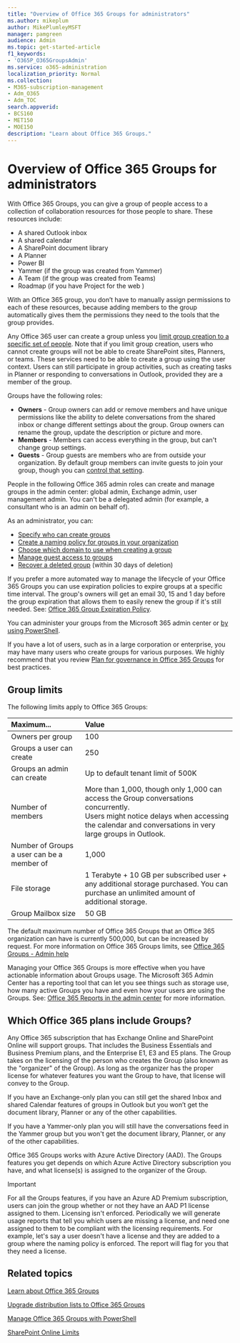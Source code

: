 ```yaml
---
title: "Overview of Office 365 Groups for administrators"
ms.author: mikeplum
author: MikePlumleyMSFT
manager: pamgreen
audience: Admin
ms.topic: get-started-article
f1_keywords:
- 'O365P_O365GroupsAdmin'
ms.service: o365-administration
localization_priority: Normal
ms.collection: 
- M365-subscription-management 
- Adm_O365
- Adm_TOC
search.appverid:
- BCS160
- MET150
- MOE150
description: "Learn about Office 365 Groups."
---
```


# Overview of Office 365 Groups for administrators

With Office 365 Groups, you can give a group of people access to a collection of collaboration resources for those people to share. These resources include:

- A shared Outlook inbox
- A shared calendar
- A SharePoint document library
- A Planner
- Power BI
- Yammer (if the group was created from Yammer)
- A Team (if the group was created from Teams)
- Roadmap (if you have Project for the web )

With an Office 365 group, you don’t have to manually assign permissions to each of these resources, because adding members to the group automatically gives them the permissions they need to the tools that the group provides.

Any Office 365 user can create a group unless you [limit group creation to a specific set of people](manage-creation-of-groups.md). Note that if you limit group creation, users who cannot create groups will not be able to create SharePoint sites, Planners, or teams. These services need to be able to create a group using the user context. Users can still participate in group activities, such as creating tasks in Planner or responding to conversations in Outlook, provided they are a member of the group.

Groups have the following roles:

- **Owners** - Group owners can add or remove members and have unique permissions like the ability to delete conversations from the shared inbox or change different settings about the group. Group owners can rename the group, update the description or picture and more.
- **Members** - Members can access everything in the group, but can't change group settings.
- **Guests** - Group guests are members who are from outside your organization. By default group members can invite guests to join your group, though you can [control that setting](manage-guest-access-in-groups.md).

People in the following Office 365 admin roles can create and manage groups in the admin center: global admin, Exchange admin, user management admin. You can't be a delegated admin (for example, a consultant who is an admin on behalf of).

As an administrator, you can:

- [Specify who can create groups](manage-creation-of-groups.md)
- [Create a naming policy for groups in your organization](groups-naming-policy.md)
- [Choose which domain to use when creating a group](choose-domain-to-create-groups.md)
- [Manage guest access to groups](manage-guest-access-in-groups.md)
- [Recover a deleted group](restore-deleted-group.md) (within 30 days of deletion)

If you prefer a more automated way to manage the lifecycle of your Office 365 Groups you can use expiration policies to expire groups at a specific time interval. The group's owners will get an email 30, 15 and 1 day before the group expiration that allows them to easily renew the group if it's still needed. See: [Office 365 Group Expiration Policy](office-365-groups-expiration-policy.md).

You can administer your groups from the Microsoft 365 admin center or [by using PowerShell](https://docs.microsoft.com/office365/enterprise/powershell/manage-office-365-groups-with-powershell).

If you have a lot of users, such as in a large corporation or enterprise, you may have many users who create groups for various purposes. We highly recommend that you review [Plan for governance in Office 365 Groups](plan-for-groups-governance.md) for best practices.

## Group limits

The following limits apply to Office 365 Groups:

|Maximum...|Value|
|:---------|:----|
|Owners per group|100|
|Groups a user can create|250|
|Groups an admin can create|Up to default tenant limit of 500K|
|Number of members|More than 1,000, though only 1,000 can access the Group conversations concurrently. <br>Users might notice delays when accessing the calendar and conversations in very large groups in Outlook.|
|Number of Groups a user can be a member of|1,000|
|File storage|1 Terabyte + 10 GB per subscribed user + any additional storage purchased. You can purchase an unlimited amount of additional storage.|
|Group Mailbox size|50 GB|

The default maximum number of Office 365 Groups that an Office 365 organization can have is currently 500,000, but can be increased by request. For more information on Office 365 Groups limits, see [Office 365 Groups - Admin help](https://support.office.com/article/3f780e8e-61aa-4287-830d-ff6209cbc192.aspx)

Managing your Office 365 Groups is more effective when you have actionable information about Groups usage. The Microsoft 365 Admin Center has a reporting tool that can let you see things such as storage use, how many active Groups you have and even how your users are using the Groups. See: [Office 365 Reports in the admin center](https://docs.microsoft.com/office365/admin/activity-reports/office-365-groups) for more information.

## Which Office 365 plans include Groups?

Any Office 365 subscription that has Exchange Online and SharePoint Online will support groups. That includes the Business Essentials and Business Premium plans, and the Enterprise E1, E3 and E5 plans. The Group takes on the licensing of the person who creates the Group (also known as the "organizer" of the Group). As long as the organizer has the proper license for whatever features you want the Group to have, that license will convey to the Group.

If you have an Exchange-only plan you can still get the shared Inbox and shared Calendar features of groups in Outlook but you won’t get the document library, Planner or any of the other capabilities.

If you have a Yammer-only plan you will still have the conversations feed in the Yammer group but you won't get the document library, Planner, or any of the other capabilities.

Office 365 Groups works with Azure Active Directory (AAD). The Groups features you get depends on which Azure Active Directory subscription you have, and what license(s) is assigned to the organizer of the Group. 

> [!IMPORTANT]
> For all the Groups features, if you have an Azure AD Premium subscription, users can join the group whether or not they have an AAD P1 license assigned to them. Licensing isn't enforced.
> Periodically we will generate usage reports that tell you which users are missing a license, and need one assigned to them to be compliant with the licensing requirements. For example, let's say a user doesn't have a license and they are added to a group where the naming policy is enforced. The report will flag for you that they need a license.

## Related topics

[Learn about Office 365 Groups](https://support.office.com/en-us/article/learn-about-office-365-groups-b565caa1-5c40-40ef-9915-60fdb2d97fa2)

[Upgrade distribution lists to Office 365 Groups](../manage/upgrade-distribution-lists.md)

[Manage Office 365 Groups with PowerShell](https://support.office.com/article/aeb669aa-1770-4537-9de2-a82ac11b0540)

[SharePoint Online Limits](https://docs.microsoft.com/office365/servicedescriptions/sharepoint-online-service-description/sharepoint-online-limits)
